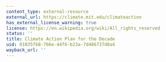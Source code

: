 ```yaml
---
content_type: external-resource
external_url: https://climate.mit.edu/climateaction
has_external_license_warning: true
license: https://en.wikipedia.org/wiki/All_rights_reserved
status: ''
title: Climate Action Plan for the Decade
uid: 01035f68-766e-44f6-b23a-7d486737d8a4
wayback_url: ''
---
```

